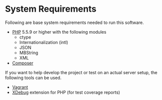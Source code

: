System Requirements
===================

Following are base system requirements needed to run this software.

 * [PHP](https://secure.php.net/) 5.5.9 or higher with the following modules
   * ctype
   * Internationalization (intl)
   * JSON
   * MBString
   * XML
 * [Composer](https://getcomposer.org/)

If you want to help develop the project or test on an actual server setup, the following tools can be used.
 
 * [Vagrant](https://www.vagrantup.com/)
 * [XDebug](https://xdebug.org/) extension for PHP (for test coverage reports)
